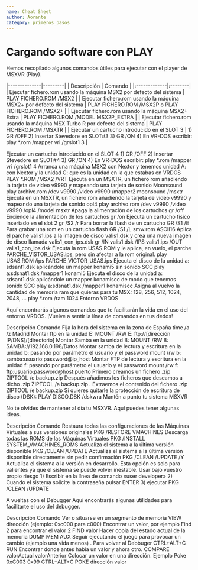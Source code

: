 ```yaml
---
name: Cheat Sheet
author: Aorante
category: primeros_pasos
---
```

# Cargando software con PLAY
Hemos recopilado algunos comandos útiles para ejecutar con el player de MSXVR (Play).

|--------------|---------|
|  Descripción | Comando |
|:-------------|:--------|
| Ejecutar fichero.rom usando la máquina MSX2 por defecto del sistema | PLAY FICHERO.ROM /MSX2 |
| Ejecutar fichero.rom usando la máquina MSX2+ por defecto del sistema | PLAY FICHERO.ROM /MSX2P o PLAY FICHERO.ROM /MSX2+ | 
| Ejecutar fichero.rom usando la máquina MSX2+ Extra | PLAY FICHERO.ROM /MODEL MSX2P_EXTRA |
| Ejecutar fichero.rom usando la máquina MSX Turbo R por defecto del sistema | PLAY FICHERO.ROM /MSXTR |
| Ejecutar un cartucho introducido en el SLOT 3	| 1) GR /OFF 2) Insertar Stevedore en SLOT#3 3) GR /ON 4) En VR-DOS escribir: play *.rom /mapper vri /grslot1 3 |

Ejecutar un cartucho introducido en el SLOT 4	1) GR /OFF
2) Insertar Stevedore en SLOT#4
3) GR /ON
4) En VR-DOS escribir: play *.rom /mapper vri /grslot1 4
Arranca una máquina MSX2 con Nextor y tenemos unidad A: con Nextor y la unidad C: que es la unidad en la que estabas en VRDOS	PLAY *.ROM /MSX2 /VRT
Ejecuta en un MSXTR, un fichero rom añadiendo la tarjeta de video v9990 y mapeando una tarjeta de sonido Moonsound	play archivo.rom /dev v9990 /video v9990 /mapper2 moonsound /msxtr
Ejecuta en un MSXTR, un fichero rom añadiendo la tarjeta de video v9990 y mapeando una tarjeta de sonido opl4	play archivo.rom /dev v9990 /video v9990 /opl4 /model msxtr
Apaga la alimentación de los cartuchos	gr /off
Enciende la alimentación de los cartuchos	gr /on
Ejecuta un cartucho físico insertado en el slot 2	gr /S2 /r
Para borrar la flash de un cartucho	GR /S1 /E
Para grabar una rom en un cartucho flash	GR /S1 /L smw.rom ASCII16
Aplica el parche valis1.ips a la imagen de disco valis1.dsk y crea una nueva imagen de disco llamada valis1_con_ips.dsk	gr /IN valis1.dsk /IPS valis1.ips /OUT valis1_con_ips.dsk
Ejecuta la rom USAS.ROM y le aplica, en vuelo, el parche PARCHE_VISTOR_USAS.ips, pero sin afectar a la rom original.	play USAS.ROM /ips PARCHE_VICTOR_USAS.ips
Ejecuta el disco de la unidad a: sdsant1.dsk aplicándole un mapper konami5 sin sonido SCC	play a:sdsnat1.dsk /mapper1 konami5
Ejecuta el disco de la unidad a: sdsant1.dsk aplicándole un mapper konamiscc de modo que tenemos sonido SCC	play a:sdsnat1.dsk /mapper1 konamiscc
Asigna al vuelvo la cantidad de memoria ram que quieras para tu MSX: 128, 256, 512, 1024, 2048, …	play *.rom /ram 1024
Entorno VRDOS
 

Aquí encontrarás algunos comandos que te facilitarán la vida en el uso del entorno VRDOS. ¡Vuelve a sentir la línea de comandos en tus dedos!

 

Descripción
Comando
Fija la hora del sistema en la zona de España	time /a /z Madrid
Montar ftp en la unidad E:	MOUNT /RW E: ftp://[dirección IP/DNS]/[directorio]
Montar Samba en la unidad B:	MOUNT /RW B: SAMBA://192.168.0.198/Datos
Montar samba de lectura y escritura en la unidad b: pasando por parámetro el usuario y el password	mount /rw b: samba:usuario:password@ip_host
Montar FTP de lectura y escritura en la unidad f: pasando por parámetro el usuario y el password	mount /rw f: ftp:usuario:password@host:puerto
Primero creamos un fichero .zip	ZIPTOOL /c backup.zip
Después añadimos los ficheros que deseamos a dicho .zip	ZIPTOOL /a backup.zip *.*
Extraemos el contenido del fichero .zip	ZIPTOOL /e backup.zip
Si quieres quitarle la protección de escritura de disco (DSK):	PLAY DISCO.DSK /dskwra
Mantén a punto tu sistema MSXVR
 

No te olvides de mantener al día tu MSXVR. Aquí puedes tener algunas ideas.

 

Descripción
Comando
Restaura todas las configuraciones de las Máquinas Virtuales a sus versiones originales	PKG /RESTORE VMACHINES
Descarga todas las ROMS de las Máquinas Virtuales	PKG /INSTALL SYSTEM_VMACHINES_ROMS
Actualiza el sistema a la última versión disponible	PKG /CLEAN /UPDATE
Actualiza el sistema a la última versión disponible directamente sin pedir confirmación	PKG /CLEAN /UPDATE /Y
Actualiza el sistema a la versión en desarrollo. Esta opción es solo para valientes ya que el sistema se puede volver inestable. Usar bajo vuestro propio riesgo	1) Escribir en la línea de comando «user developer»
2) Cuando el sistema solicite la contraseña pulsar ENTER
3) ejecutar PKG /CLEAN /UPDATE
 

A vueltas con el Debugger
Aquí encontrarás algunas utilidades para facilitarte el uso del debugger.

Descripción
Comando
Ver o situarse en un segmento de memoria	VIEW dirección (ejemplo: 0xc000 para c000)
Encontrar un valor, por ejemplo Find 2 para encontrar el valor 2	FIND valor
Hacer copia del estado actual de la memoria	DUMP MEM AUX
Seguir ejecutando el juego para provocar un cambio (ejemplo una vida menos) . Para volver al Debbuger CTRL+ALT+C	RUN
Encontrar donde antes había un valor y ahora otro.	COMPARE valorActual valorAnterior
Colocar un valor en una dirección. Ejemplo Poke 0xC003 0x99 CTRL+ALT+C	POKE dirección valor